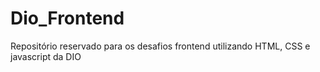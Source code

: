 # Dio_Frontend
 Repositório reservado para os desafios frontend utilizando HTML, CSS e javascript da DIO
